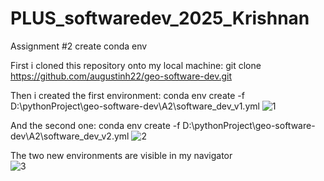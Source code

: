 # PLUS_softwaredev_2025_Krishnan
Assignment #2 create conda env

First i cloned this repository onto my local machine: 
git clone https://github.com/augustinh22/geo-software-dev.git

Then i created the first environment: 
conda env create -f D:\pythonProject\geo-software-dev\A2\software_dev_v1.yml
![1](https://github.com/user-attachments/assets/d394ce22-b29f-44a7-8d85-640b6cd61033)

And the second one: 
conda env create -f D:\pythonProject\geo-software-dev\A2\software_dev_v2.yml
![2](https://github.com/user-attachments/assets/bd73885b-40e3-4301-a886-ce93413ca631)


The two new environments are visible in my navigator  
![3](https://github.com/user-attachments/assets/83a99e4c-d566-43b3-a9cb-91ffad0a0c25)




